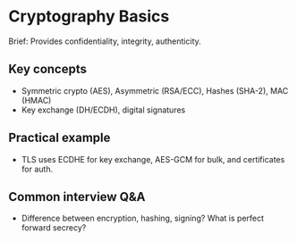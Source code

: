 # Cryptography Basics

Brief: Provides confidentiality, integrity, authenticity.

## Key concepts
- Symmetric crypto (AES), Asymmetric (RSA/ECC), Hashes (SHA-2), MAC (HMAC)
- Key exchange (DH/ECDH), digital signatures

## Practical example
- TLS uses ECDHE for key exchange, AES-GCM for bulk, and certificates for auth.

## Common interview Q&A
- Difference between encryption, hashing, signing? What is perfect forward secrecy?
